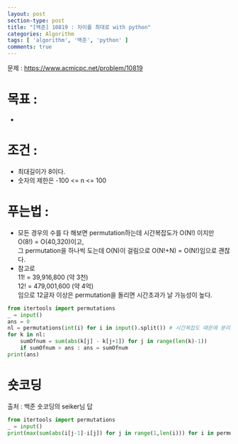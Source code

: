 ```yaml
---
layout: post
section-type: post
title: "[백준] 10819 : 차이를 최대로 with python"
categories: Algorithm
tags: [ 'algorithm', '백준', 'python' ]
comments: true
---
```


문제 : https://www.acmicpc.net/problem/10819


# 목표 :
-

# 조건 :
- 최대길이가 8이다.
- 숫자의 제한은 -100 <= n <= 100

# 푸는법 :
- 모든 경우의 수를 다 해보면 permutation하는데 시간복잡도가 O(N!) 이지만 O(8!) = O(40,320)이고,  
그 permutation을 하나씩 도는데 O(N)이 걸림으로 O(N!+N) = O(N!)임으로 괜찮다.
- 참고로  
11! = 39,916,800 (약 3천)  
12! = 479,001,600 (약 4억)  
임으로 12글자 이상은 permutation을 돌리면 시간초과가 날 가능성이 높다.


``` python
from itertools import permutations
_ = input()
ans = 0
nl = permutations(int(i) for i in input().split()) # 시간복잡도 때문에 분리했다.
for k in nl:
    sumOfnum = sum(abs(k[j] - k[j+1]) for j in range(len(k)-1))
    if sumOfnum > ans : ans = sumOfnum
print(ans)

```


# 숏코딩

출처 : 백준 숏코딩의 seiker님 답
``` python
from itertools import permutations
_ = input()
print(max(sum(abs(i[j-1]-i[j]) for j in range(1,len(i))) for i in permutations(int(i) for i in input().split())))

```
